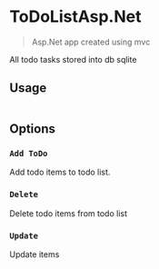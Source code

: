 # ToDoListAsp.Net
>Asp.Net app created using mvc

All todo tasks stored into db sqlite

## Usage
```
```

## Options
### `Add ToDo`
Add todo items to todo list.
### `Delete`
Delete todo items from todo list
### `Update`
Update items